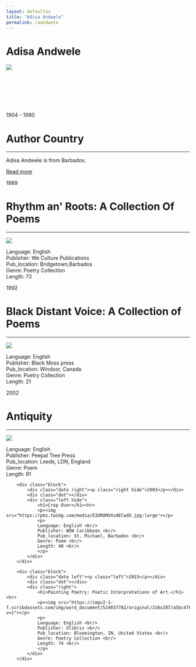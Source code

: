 ```yaml
---
layout: defaultau
title: "Adisa Andwele"
permalink: /aandwele
---
```

<!-- partial:index.partial.html -->
<div class="content">
    <h1>Adisa Andwele</h1>
    <div class="quote">
        <div><img src="https://www.peepaltreepress.com/sites/default/files/styles/author_large/public/Adisa%20Andwele%20%28AJA%29.jpg?itok=xfiRikUg" class="logo"></div>
    </div>
    <div class="timeline">
        <div style="padding-bottom:100px;"></div>
        <div class="block">
            <div class="date right"><p class="right"> 1904 - 1980 </p></div>
            <div class="dot"></div>
            <div class="left first">
                <h1>Author Country</h1><hr>
            <p> Adisa Andwele is from Barbados.</p>
                <a href="https://en.wikipedia.org/wiki/Adisa_Andwele" target="_blank">Read more</a>
            </div>
        </div>
        <div class="block">
            <div class="date left"><p class="left">1989</p></div>
            <div class="dot"></div>
            <div class="right">
                <h1>Rhythm an' Roots: A Collection Of Poems</h1><hr>
                <p><img src="https://images-na.ssl-images-amazon.com/images/I/51EPIsU9nJL._SX331_BO1,204,203,200_.jpg"></p>
                <p>
                Language: English <br/>
                Publisher: We Culture Publications <br/>
                Pub_location: Bridgetown,Barbados <br/>
                Genre: Poetry Collection <br/>
                Length: 73 <br/>              
                </p>
            </div>
        </div>
        <div class="block">
            <div class="date right"><p class="right">1992</p></div>
            <div class="dot"></div>
            <div class="left">
                <h1>Black Distant Voice: A Collection of Poems</h1><hr>
                <p><img src="https://pbs.twimg.com/media/EIOROMVXsAECwdX.jpg:large"></p>
                <p>
                Language: English <br/>
                Publisher: Black Moss press <br/>
                Pub_location: Windsor, Canada <br/>
                Genre: Poetry Collection <br/>
                Length: 21 <br/>                   
                </p>
            </div>
        </div>
        <div class="block">
            <div class="date left"><p class="left hide">2002</p></div>
            <div class="dot"></div>
            <div class="right hide">
                <h1>Antiquity</h1><hr>
                <p><img src="https://images-na.ssl-images-amazon.com/images/I/51a+6u6Hx4L._SY344_BO1,204,203,200_.jpg"></p>
                <p>
                Language: English <br/>
                Publisher: Peepal Tree Press <br/>
                Pub_location: Leeds, LDN, England <br/>
                Genre: Poem <br/>
                Length: 91 <br/>        
                </p>
            </div>
        </div>

        <div class="block">
            <div class="date right"><p class="right hide">2003</p></div>
            <div class="dot"></div>
            <div class="left hide">
                <h1>Crop Over</h1><hr>
                <p><img src="https://pbs.twimg.com/media/EIOROMVXsAECwdX.jpg:large"></p>
                <p>
                Language: English <br/>
                Publisher: WOW Caribbean <br/>
                Pub_location: St. Michael, Barbados <br/>
                Genre: Poem <br/>
                Length: 40 <br/>                 
                </p>
            </div>
        </div>

        <div class="block">
            <div class="date left"><p class="left">2015</p></div>
            <div class="dot"></div>
            <div class="right">
                <h1>Painting Poetry: Poetic Interpretations of Art.</h1><hr>
                <p><img src="https://imgv2-1-f.scribdassets.com/img/word_document/524037782/original/216x287/a5bc47650c/1638698407?v=1"></p>
                <p>
                Language: English <br/>
                Publisher: Xlibris <br/>
                Pub_location: Bloomington, IN, United States <br/>
                Genre: Poetry Collection <br/>
                Length: 74 <br/>
                </p>
            </div>
        </div>


</div>
<!-- partial -->
  <script src='https://cdnjs.cloudflare.com/ajax/libs/jquery/3.1.1/jquery.min.js'></script><script  src="assets/js/authorscript.js"></script>
